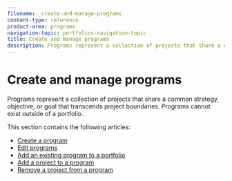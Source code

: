 ```yaml
---
filename: _create-and-manage-programs
content-type: reference
product-area: programs
navigation-topic: portfolios-navigation-topic
title: Create and manage programs
description: Programs represent a collection of projects that share a common strategy, objective, or goal that transcends project boundaries. Programs cannot exist outside of a portfolio.
---
```


# Create and manage programs

Programs represent a collection of projects that share a common strategy, objective, or goal that transcends project boundaries. Programs cannot exist outside of a portfolio.

This section contains the following articles:

* [Create a program](../../../manage-work/portfolios/create-and-manage-programs/create-program.md) 
* [Edit programs](../../../manage-work/portfolios/create-and-manage-programs/edit-programs.md) 
* [Add an existing program to a portfolio](../../../manage-work/portfolios/create-and-manage-programs/move-program.md) 
* [Add a project to a program](../../../manage-work/portfolios/create-and-manage-programs/add-project-to-program.md) 
* [Remove a project from a program](../../../manage-work/portfolios/create-and-manage-programs/remove-project-from-program.md)

